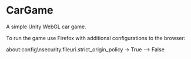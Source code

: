 # CarGame
A simple Unity WebGL car game.

To run the game use Firefox with additional configurations to the browser:

about:config\nsecurity.fileuri.strict_origin_policy -> True --> False
